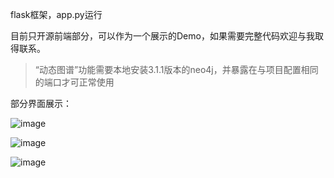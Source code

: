 flask框架，app.py运行

目前只开源前端部分，可以作为一个展示的Demo，如果需要完整代码欢迎与我取得联系。

> “动态图谱”功能需要本地安装3.1.1版本的neo4j，并暴露在与项目配置相同的端口才可正常使用

部分界面展示：

![image](https://github.com/user-attachments/assets/262c75c8-8024-4361-8162-e9b5270d1150)

![image](https://github.com/user-attachments/assets/303df908-db3f-4068-a6b1-10caa1acc1cb)

![image](https://github.com/user-attachments/assets/13dac7bd-341c-420b-84c9-c1fd8a03b8a6)


